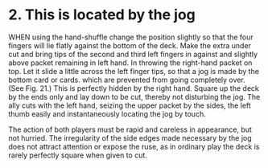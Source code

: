 # 2. This is located by the jog

WHEN using the hand-shuffle change the position slightly so that the four fingers will lie flatly against the bottom of the deck. Make the extra under cut and bring tips of the second and third left fingers in against and slightly above packet remaining in left hand. In throwing the right-hand packet on top. Let it slide a little across the left finger tips, so that a jog is made by the bottom card or cards. which are prevented from going completely over. (See Fig. 21.) This is perfectly hidden by the right hand. Square up the deck by the ends only and lay down to be cut, thereby not disturbing the jog. The ally cuts with the left hand, seizing the upper packet by the sides, the left thumb easily and instantaneously locating the jog by touch.

The action of both players must be rapid and careless in appearance, but not hurried. The irregularity of the side edges made necessary by the jog does not attract attention or expose the ruse, as in ordinary play the deck is rarely perfectly square when given to cut.
